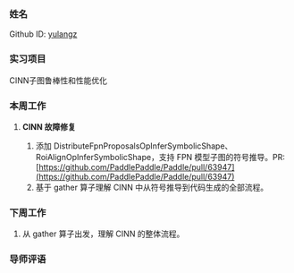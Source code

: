 ### 姓名

Github ID: [yulangz](https://github.com/yulangz)

### 实习项目

CINN子图鲁棒性和性能优化

### 本周工作

1. **CINN 故障修复**

    1. 添加 DistributeFpnProposalsOpInferSymbolicShape、RoiAlignOpInferSymbolicShape，支持 FPN 模型子图的符号推导。PR: [https://github.com/PaddlePaddle/Paddle/pull/63947](https://github.com/PaddlePaddle/Paddle/pull/63947)
    2. 基于 gather 算子理解 CINN 中从符号推导到代码生成的全部流程。

### 下周工作

1. 从 gather 算子出发，理解 CINN 的整体流程。

### 导师评语
